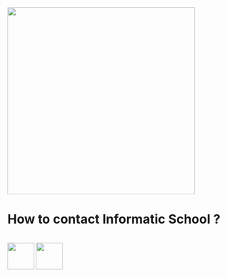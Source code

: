 <img src="https://cdn.discordapp.com/attachments/824038916062838784/843160258150400010/logo_info.png" width="420">

<h1>How to contact Informatic School ?</h1>
<br>
<a href="https://discord.gg/HZKREEDnhC"><img src="https://upload.wikimedia.org/wikipedia/fr/thumb/0/05/Discord.svg/1200px-Discord.svg.png" width="60"></a>
<a href="https://twitter.com/IIscord"><img src="https://external-content.duckduckgo.com/iu/?u=https%3A%2F%2Fsguru.org%2Fwp-content%2Fuploads%2F2018%2F02%2Ftwitter-circled.png&f=1&nofb=1" width="60"></a>

    
